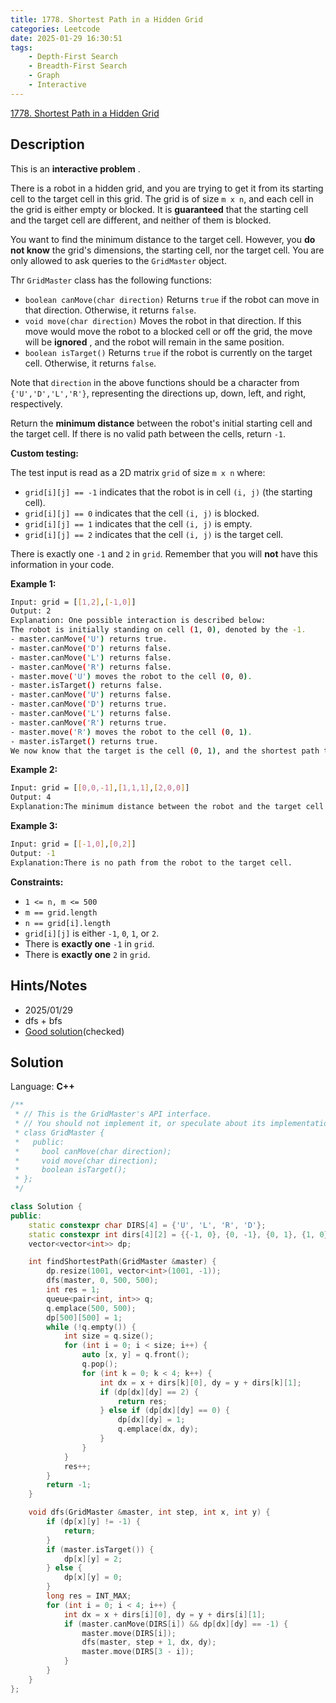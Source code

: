 ```yaml
---
title: 1778. Shortest Path in a Hidden Grid
categories: Leetcode
date: 2025-01-29 16:30:51
tags:
    - Depth-First Search
    - Breadth-First Search
    - Graph
    - Interactive
---
```


[1778. Shortest Path in a Hidden Grid](https://leetcode.com/problems/shortest-path-in-a-hidden-grid/description/?envType=company&envId=facebook&favoriteSlug=facebook-three-months)

## Description

This is an **interactive problem** .

There is a robot in a hidden grid, and you are trying to get it from its starting cell to the target cell in this grid. The grid is of size `m x n`, and each cell in the grid is either empty or blocked. It is **guaranteed**  that the starting cell and the target cell are different, and neither of them is blocked.

You want to find the minimum distance to the target cell. However, you **do not know**  the grid's dimensions, the starting cell, nor the target cell. You are only allowed to ask queries to the `GridMaster` object.

Thr `GridMaster` class has the following functions:

- `boolean canMove(char direction)` Returns `true` if the robot can move in that direction. Otherwise, it returns `false`.
- `void move(char direction)` Moves the robot in that direction. If this move would move the robot to a blocked cell or off the grid, the move will be **ignored** , and the robot will remain in the same position.
- `boolean isTarget()` Returns `true` if the robot is currently on the target cell. Otherwise, it returns `false`.

Note that `direction` in the above functions should be a character from `{'U','D','L','R'}`, representing the directions up, down, left, and right, respectively.

Return the **minimum distance**  between the robot's initial starting cell and the target cell. If there is no valid path between the cells, return `-1`.

**Custom testing:**

The test input is read as a 2D matrix `grid` of size `m x n` where:

- `grid[i][j] == -1` indicates that the robot is in cell `(i, j)` (the starting cell).
- `grid[i][j] == 0` indicates that the cell `(i, j)` is blocked.
- `grid[i][j] == 1` indicates that the cell `(i, j)` is empty.
- `grid[i][j] == 2` indicates that the cell `(i, j)` is the target cell.

There is exactly one `-1` and `2` in `grid`. Remember that you will **not**  have this information in your code.

**Example 1:**

```bash
Input: grid = [[1,2],[-1,0]]
Output: 2
Explanation: One possible interaction is described below:
The robot is initially standing on cell (1, 0), denoted by the -1.
- master.canMove('U') returns true.
- master.canMove('D') returns false.
- master.canMove('L') returns false.
- master.canMove('R') returns false.
- master.move('U') moves the robot to the cell (0, 0).
- master.isTarget() returns false.
- master.canMove('U') returns false.
- master.canMove('D') returns true.
- master.canMove('L') returns false.
- master.canMove('R') returns true.
- master.move('R') moves the robot to the cell (0, 1).
- master.isTarget() returns true.
We now know that the target is the cell (0, 1), and the shortest path to the target cell is 2.
```

**Example 2:**

```bash
Input: grid = [[0,0,-1],[1,1,1],[2,0,0]]
Output: 4
Explanation:The minimum distance between the robot and the target cell is 4.
```

**Example 3:**

```bash
Input: grid = [[-1,0],[0,2]]
Output: -1
Explanation:There is no path from the robot to the target cell.
```

**Constraints:**

- `1 <= n, m <= 500`
- `m == grid.length`
- `n == grid[i].length`
- `grid[i][j]` is either `-1`, `0`, `1`, or `2`.
- There is **exactly one**  `-1` in `grid`.
- There is **exactly one**  `2` in `grid`.

## Hints/Notes

- 2025/01/29
- dfs + bfs
- [Good solution](https://leetcode.com/problems/shortest-path-in-a-hidden-grid/solutions/1095348/java-dfs-bfs-with-explanations/?envType=company&envId=facebook&favoriteSlug=facebook-three-months)(checked)

## Solution

Language: **C++**

```C++
/**
 * // This is the GridMaster's API interface.
 * // You should not implement it, or speculate about its implementation
 * class GridMaster {
 *   public:
 *     bool canMove(char direction);
 *     void move(char direction);
 *     boolean isTarget();
 * };
 */

class Solution {
public:
    static constexpr char DIRS[4] = {'U', 'L', 'R', 'D'};
    static constexpr int dirs[4][2] = {{-1, 0}, {0, -1}, {0, 1}, {1, 0}};
    vector<vector<int>> dp;

    int findShortestPath(GridMaster &master) {
        dp.resize(1001, vector<int>(1001, -1));
        dfs(master, 0, 500, 500);
        int res = 1;
        queue<pair<int, int>> q;
        q.emplace(500, 500);
        dp[500][500] = 1;
        while (!q.empty()) {
            int size = q.size();
            for (int i = 0; i < size; i++) {
                auto [x, y] = q.front();
                q.pop();
                for (int k = 0; k < 4; k++) {
                    int dx = x + dirs[k][0], dy = y + dirs[k][1];
                    if (dp[dx][dy] == 2) {
                        return res;
                    } else if (dp[dx][dy] == 0) {
                        dp[dx][dy] = 1;
                        q.emplace(dx, dy);
                    }
                }
            }
            res++;
        }
        return -1;
    }

    void dfs(GridMaster &master, int step, int x, int y) {
        if (dp[x][y] != -1) {
            return;
        }
        if (master.isTarget()) {
            dp[x][y] = 2;
        } else {
            dp[x][y] = 0;
        }
        long res = INT_MAX;
        for (int i = 0; i < 4; i++) {
            int dx = x + dirs[i][0], dy = y + dirs[i][1];
            if (master.canMove(DIRS[i]) && dp[dx][dy] == -1) {
                master.move(DIRS[i]);
                dfs(master, step + 1, dx, dy);
                master.move(DIRS[3 - i]);
            }
        }
    }
};
```
